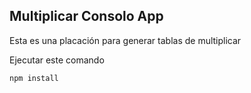 

## Multiplicar Consolo App

Esta es una placación para generar tablas de multiplicar

Ejecutar este comando

`````
npm install
`````
